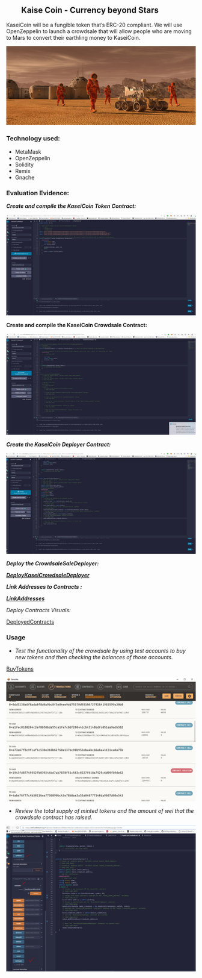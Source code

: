 ##                                                                                                               Kaise Coin - Currency beyond Stars

KaseiCoin will be a fungible token that’s ERC-20 compliant. We will use OpenZeppelin to launch a crowdsale that will allow people who are moving to Mars to convert their earthling money to KaseiCoin.

![application-image.png](./Images/application-image.png)

### **Technology used:**

- MetaMask 
- OpenZeppelin
- Solidity
- Remix
- Gnache

### **Evaluation Evidence:**

***Create and compile the KaseiCoin Token Contract:***

***![KaseiCoinInitialCompile.PNG](./Images/KaseiCoinInitialCompile.PNG)***

****Create and compile the KaseiCoin Crowdsale Contract:****

****![KaseiCoinCrowdSaleCompile.PNG](./Images/KaseiCoinCrowdSaleCompile.PNG)****

*****Create the KaseiCoin Deployer Contract:*****

****![KaseiCoinCrowdSaleDeployerCompile.PNG](./Images/KaseiCoinCrowdSaleDeployerCompile.PNG)****

*****Deploy the CrowdsaleSaleDeployer:*****

*****[DeployKaseiCrowdsaleDeployer](./Images/DeployKaseiCrowdsaleDeployer.mp4)*****

*****Link Addresses to Contracts :*****

*****[LinkAddresses](./Images/LinkAddresses.mp4)*****

*Deploy Contracts Visuals:*

[DeployedContracts](./Images/DeployedContracts.mp4)

### Usage

- *Test the functionality of the crowdsale by using test accounts to buy new tokens and then checking the balances of those accounts.*

[BuyTokens](./Images/BuyTokens.mp4)

![Gnache.PNG](./Images/Gnache.PNG)

- *Review the total supply of minted tokens and the amount of wei that the crowdsale contract has raised.*

*![addMinter.PNG](./Images/addMinter.PNG)*